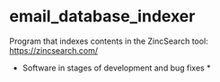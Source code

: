 # email_database_indexer
Program that indexes contents in the ZincSearch tool: https://zincsearch.com/

* Software in stages of development and bug fixes  *
